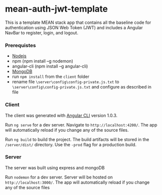 # mean-auth-jwt-template
This is a template MEAN stack app that contains all the baseline code for authentication using JSON Web Token (JWT) and includes a Angular NavBar to register, login, and logout.

### Prerequistes
+ [Nodejs](https://nodejs.org)
+ npm (npm install –g nodemon)
+ angular-cli (npm install –g angular-cli)
+ [MongoDB](https://www.mongodb.com/)
+ run `npm install` from the `client` folder
+ rename file `\server\config\config-private.js.txt` to `\server\config\config-private.js.txt` and configure as described in file


### Client
The client was generated with [Angular CLI](https://github.com/angular/angular-cli) version 1.0.3.

Run `ng serve` for a dev server. Navigate to `http://localhost:4200/`. The app will automatically reload if you change any of the source files.

Run `ng build` to build the project. The build artifacts will be stored in the `/server/dist/` directory. Use the `-prod` flag for a production build.

### Server
The server was built using express and mongoDB

Run `nodemon` for a dev server.  Server will be hosted on `http://localhost:3000/`. The app will automatically reload if you change any of the source files